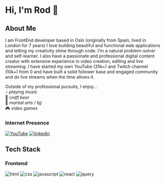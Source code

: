 # Hi, I'm Rod 👋  

## About Me 

I am FrontEnd developer based in Oslo (originally from Spain, lived in London for 7 years) I love building beautiful and functional web applications and letting my creativity shine through code. I'm a natural problem-solver and self-learner. I also have a passionate and professional digital content creator with extensive experience in video creation, editing and live streaming. I have started my own YouTube (35k+) and Twitch channel (10k+) from 0 and have built a solid follower base and engaged community and do live streams when the time allows it.

Outside of my professional pursuits, I enjoy...  
🎶 *playing music*  
🍺 *craft beer*   
🥋 *martial arts / bjj*  
🎮 *video games*  


### Internet Presence 
[![YouTube](https://img.shields.io/badge/Youtube-red?style=for-the-badge&logo=youtube)](https://youtube.com/sendaplays)
[![linkedin](https://img.shields.io/badge/LinkedIn-0A66C2?style=for-the-badge&logo=LinkedIn&logoColor=white)](www.linkedin.com/in/rod-jimeno)

## Tech Stack

### Frontend

![html](https://img.shields.io/badge/html-E34F26?style=for-the-badge&logo=html5&logoColor=FFFFFF)
![css](https://img.shields.io/badge/css-1572B6?style=for-the-badge&logo=css3&logoColor=FFFFFF)
![javascript](https://img.shields.io/badge/javascript-F7DF1E?style=for-the-badge&logo=Javascript&logoColor=000000)
![react](https://img.shields.io/badge/react-61DAFB?style=for-the-badge&logo=React&logoColor=000000)
![jquery](https://img.shields.io/badge/jquery-0769AD?style=for-the-badge&logo=jquery&logoColor=FFFFFF)


